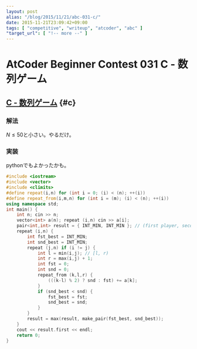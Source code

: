 ```yaml
---
layout: post
alias: "/blog/2015/11/21/abc-031-c/"
date: 2015-11-21T23:09:42+09:00
tags: [ "competitive", "writeup", "atcoder", "abc" ]
"target_url": [ "!-- more --" ]
---
```


# AtCoder Beginner Contest 031 C - 数列ゲーム

## [C - 数列ゲーム](https://beta.atcoder.jp/contests/abc031/tasks/abc031_c) {#c}

### 解法

$N \le 50$と小さい。やるだけ。

### 実装

pythonでもよかったかも。

``` c++
#include <iostream>
#include <vector>
#include <climits>
#define repeat(i,n) for (int i = 0; (i) < (n); ++(i))
#define repeat_from(i,m,n) for (int i = (m); (i) < (n); ++(i))
using namespace std;
int main() {
    int n; cin >> n;
    vector<int> a(n); repeat (i,n) cin >> a[i];
    pair<int,int> result = { INT_MIN, INT_MIN }; // (first player, second player)
    repeat (i,n) {
        int fst_best = INT_MIN;
        int snd_best = INT_MIN;
        repeat (j,n) if (i != j) {
            int l = min(i,j); // [l, r)
            int r = max(i,j) + 1;
            int fst = 0;
            int snd = 0;
            repeat_from (k,l,r) {
                (((k-l) % 2) ? snd : fst) += a[k];
            }
            if (snd_best < snd) {
                fst_best = fst;
                snd_best = snd;
            }
        }
        result = max(result, make_pair(fst_best, snd_best));
    }
    cout << result.first << endl;
    return 0;
}
```
